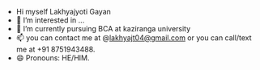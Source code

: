 - Hi myself Lakhyajyoti Gayan
- 👀 I’m interested in ...
- 🌱 I’m currently pursuing BCA at kaziranga university
- 📫 you can contact me at @lakhyajt04@gmail.com or you can call/text me at +91 8751943488.
- 😄 Pronouns: HE/HIM.

<!---
lakhya989/lakhya989 is a ✨ special ✨ repository because its `README.md` (this file) appears on your GitHub profile.
You can click the Preview link to take a look at your changes.
--->
